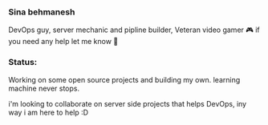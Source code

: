 ### Sina behmanesh
DevOps guy, server mechanic and pipline builder, Veteran video gamer 🎮
if you need any help let me know 💬
### Status:
Working on some open source projects and building my own.
learning machine never stops.

i'm looking to collaborate on server side projects that helps DevOps, iny way i am here to help :D